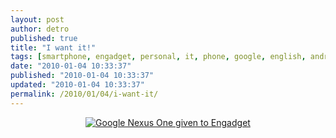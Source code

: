 ```yaml
---
layout: post
author: detro
published: true
title: "I want it!"
tags: [smartphone, engadget, personal, it, phone, google, english, android, nexus-one, os, cool]
date: "2010-01-04 10:33:37"
published: "2010-01-04 10:33:37"
updated: "2010-01-04 10:33:37"
permalink: /2010/01/04/i-want-it/
---
```


<div align="center">
<a href="http://www.engadget.com/2010/01/02/exclusive-google-nexus-one-hands-on-video-and-first-impressio/"><img src="http://www.blogcdn.com/www.engadget.com/media/2010/01/eng_nexus_60079-1262492379.jpg" alt="Google Nexus One given to Engadget" /></a>
</div>
